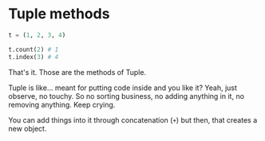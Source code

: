 # Tuple methods
```python
t = (1, 2, 3, 4)

t.count(2) # 1
t.index(3) # 4
```

That's it. Those are the methods of Tuple.

Tuple is like... meant for putting code inside and you like it? Yeah, just observe, no touchy.
So no sorting business, no adding anything in it, no removing anything. Keep crying.

You can add things into it through concatenation (`+`) but then, that creates a new object.